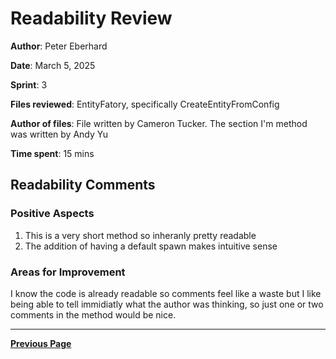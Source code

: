 # Readability Review

**Author**: Peter Eberhard

**Date**: March 5, 2025

**Sprint**: 3

**Files reviewed**: EntityFatory, specifically CreateEntityFromConfig

**Author of files**: File written by Cameron Tucker. The section I'm method was written by Andy Yu

**Time spent**: 15 mins

## Readability Comments

### Positive Aspects

1. This is a very short method so inheranly pretty readable
2. The addition of having a default spawn makes intuitive sense

### Areas for Improvement

I know the code is already readable so comments feel like a waste but I like being able to tell immidiatly what the author was thinking, so just one or two comments in the method would be nice.

---
[**Previous Page**](../README.md)
